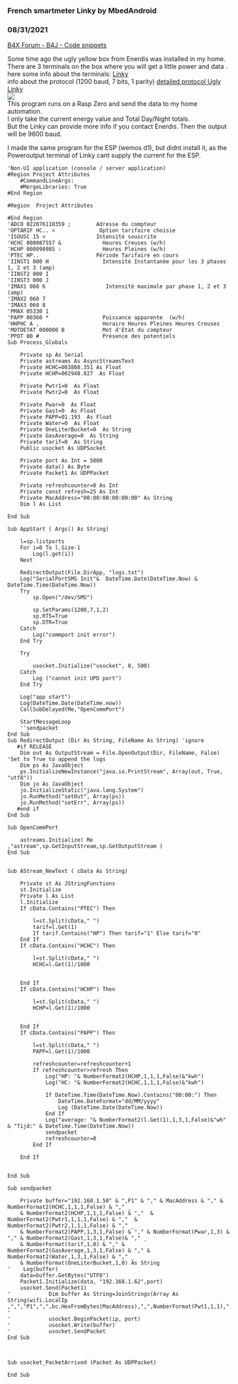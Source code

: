 ### French smartmeter Linky by MbedAndroid
### 08/31/2021
[B4X Forum - B4J - Code snippets](https://www.b4x.com/android/forum/threads/133904/)

Some time ago the ugly yellow box from Enerdis was installed in my home. There are 3 terminals on the box where you will get a little power and data .  
here some info about the terminals: [Linky](https://blog.thestaticturtle.fr/linkylink-connecting-myself-to-the-energy-meter/)  
info about the protocol (1200 baud, 7 bits, 1 parity) [detailed protocol Ugly Linky](https://www.planete-domotique.com/notices/ERDF-NOI-CPT_O2E.pdf)  
![](https://reporterre.net/local/cache-vignettes/L720xH480/arton22157-04b1d.jpg?1615315448)  
This program runs on a Rasp Zero and send the data to my home automation.  
I only take the current energy value and Total Day/Night totals.  
But the Linky can provide more info if you contact Enerdis. Then the output will be 9600 baud.  
  
I made the same program for the ESP (wemos d1), but didnt install it, as the Poweroutput terminal of Linky cant supply the current for the ESP.  
  

```B4X
'Non-UI application (console / server application)  
#Region Project Attributes  
    #CommandLineArgs:  
    #MergeLibraries: True  
#End Region  
  
#Region  Project Attributes  
  
#End Region  
'ADCO 022076110359 ;        Adresse du compteur  
'OPTARIF HC.. <              Option tarifaire choisie  
'ISOUSC 15 <                Intensité souscrite  
'HCHC 000087557 &             Heures Creuses (w/h)  
'HCHP 000098985 :             Heures Pleines (w/h)  
'PTEC HP..                  Période Tarifaire en cours  
'IINST1 000 H                 Intensité Instantanée pour les 3 phases 1, 2 et 3 (amp)  
'IINST2 000 I  
'IINST3 000 J  
'IMAX1 060 6                   Intensité maximale par phase 1, 2 et 3 (amp)  
'IMAX2 060 7  
'IMAX3 060 8  
'PMAX 05330 1  
'PAPP 00360 *                 Puissance apparente  (w/h)  
'HHPHC A ,                    Horaire Heures Pleines Heures Creuses  
'MOTDETAT 000000 B            Mot d'Etat du compteur  
'PPOT 00 #                    Présence des potentiels  
Sub Process_Globals  
  
    Private sp As Serial  
    Private astreams As AsyncStreamsText  
    Private HCHC=003808.351 As Float  
    Private HCHP=002948.827  As Float  
  
    Private Pwtr1=0  As Float  
    Private Pwtr2=0  As Float  
  
    Private Pwar=0  As Float  
    Private Gast=0  As Float  
    Private PAPP=01.193  As Float  
    Private Water=0  As Float  
    Private OneLiterBucket=0  As String  
    Private GasAverage=0  As String  
    Private tarif=0  As String  
    Public usocket As UDPSocket  
  
    Private port As Int = 5000  
    Private data() As Byte  
    Private Packet1 As UDPPacket  
  
    Private refreshcounter=0 As Int  
    Private const refresh=25 As Int  
    Private MacAddress="00:00:00:00:00:00" As String  
    Dim l As List  
  
End Sub  
  
Sub AppStart ( Args() As String)  
  
    l=sp.listports  
    For i=0 To l.Size-1  
        Log(l.get(i))  
    Next  
     
    RedirectOutput(File.DirApp, "logs.txt")  
    Log("SerialPortSMS Init"&  DateTime.Date(DateTime.Now) & DateTime.Time(DateTime.Now))  
    Try  
        sp.Open("/dev/SMS")  
     
        sp.SetParams(1200,7,1,2)  
        sp.RTS=True  
        sp.DTR=True  
    Catch  
        Log("commport init error")  
    End Try  
  
    Try  
     
        usocket.Initialize("usocket", 0, 500)  
    Catch  
        Log ("cannot init UPD port")  
    End Try  
  
    Log("app start")  
    Log(DateTime.Date(DateTime.now))  
    CallSubDelayed(Me,"OpenCommPort")  
  
    StartMessageLoop  
    ''sendpacket  
End Sub  
Sub RedirectOutput (Dir As String, FileName As String) 'ignore  
   #if RELEASE  
    Dim out As OutputStream = File.OpenOutput(Dir, FileName, False) 'Set to True to append the logs  
    Dim ps As JavaObject  
    ps.InitializeNewInstance("java.io.PrintStream", Array(out, True, "utf8"))  
    Dim jo As JavaObject  
    jo.InitializeStatic("java.lang.System")  
    jo.RunMethod("setOut", Array(ps))  
    jo.RunMethod("setErr", Array(ps))  
   #end if  
End Sub  
  
Sub OpenCommPort  
  
    astreams.Initialize( Me ,"astream",sp.GetInputStream,sp.GetOutputStream )  
End Sub  
  
  
Sub AStream_NewText ( cData As String)  
  
    Private st As JStringFunctions  
    st.Initialize  
    Private l As List  
    l.Initialize  
    If cData.Contains("PTEC") Then  
  
        l=st.Split(cData," ")  
        tarif=l.Get(1)  
        If tarif.Contains("HP") Then tarif="1" Else tarif="0"  
    End If  
    If cData.Contains("HCHC") Then  
  
        l=st.Split(cData," ")  
        HCHC=l.Get(1)/1000  
     
     
    End If  
    If cData.Contains("HCHP") Then  
  
        l=st.Split(cData," ")  
        HCHP=l.Get(1)/1000  
     
     
    End If  
    If cData.Contains("PAPP") Then  
  
        l=st.Split(cData," ")  
        PAPP=l.Get(1)/1000  
         
        refreshcounter=refreshcounter+1  
        If refreshcounter>refresh Then  
            Log("HP: "& NumberFormat2(HCHP,1,1,1,False)&"kwh")  
            Log("HC: "& NumberFormat2(HCHC,1,1,1,False)&"kwh")  
     
            If DateTime.Time(DateTime.Now).Contains("00:00:") Then  
                DateTime.DateFormat="dd/MM/yyyy"  
                Log (DateTime.Date(DateTime.Now))  
            End If  
            Log("average: "& NumberFormat2(l.Get(1),1,3,1,False)&"wh" & "Tijd:" & DateTime.Time(DateTime.Now))  
            sendpacket  
            refreshcounter=0  
        End If  
     
    End If  
  
     
End Sub  
  
Sub sendpacket  
  
    Private buffer="192.168.1.50" & ",P1" & "," & MacAddress & "," & NumberFormat2(HCHC,1,1,1,False) & "," _  
    & NumberFormat2(HCHP,1,1,1,False) & ","  & NumberFormat2(Pwtr1,1,1,1,False) & ","  & NumberFormat2(Pwtr2,1,1,1,False) & "," _  
    & NumberFormat2(PAPP,1,3,1,False) & "," & NumberFormat(Pwar,1,3) & "," & NumberFormat2(Gast,1,3,1,False)& "," _  
    & NumberFormat(tarif,1,0) & "," & NumberFormat2(GasAverage,1,3,1,False) & "," & NumberFormat2(Water,1,3,1,False) & "," _  
    & NumberFormat(OneLiterBucket,1,0) As String  
'    Log(buffer)  
    data=buffer.GetBytes("UTF8")  
    Packet1.Initialize(data, "192.168.1.62",port)  
    usocket.Send(Packet1)  
'            Dim buffer As String=JoinStrings(Array As String(wifi.LocalIp ,",","P1",",",bc.HexFromBytes(MacAddress),",",NumberFormat(Pwt1,1,1),",",NumberFormat(Pwt2,1,1),",",NumberFormat(Pwtr1,1,1),",",NumberFormat(Pwtr2,1,1),",",NumberFormat(Pwa,1,3),",",NumberFormat(Pwar,1,3),",",NumberFormat(Gast,1,3),",",NumberFormat(tarif,1,0),",",NumberFormat(GasAverage,1,3),",",NumberFormat(Water,1,3),",",NumberFormat(OneLiterBucket,1,0)))  
'        
'            usocket.BeginPacket(ip, port)  
'            usocket.Write(buffer)  
'            usocket.SendPacket  
End Sub  
  
  
  
Sub usocket_PacketArrived (Packet As UDPPacket)  
  
End Sub
```